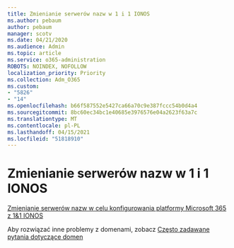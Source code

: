 ```yaml
---
title: Zmienianie serwerów nazw w 1 i 1 IONOS
ms.author: pebaum
author: pebaum
manager: scotv
ms.date: 04/21/2020
ms.audience: Admin
ms.topic: article
ms.service: o365-administration
ROBOTS: NOINDEX, NOFOLLOW
localization_priority: Priority
ms.collection: Adm_O365
ms.custom:
- "5826"
- "14"
ms.openlocfilehash: b66f587552e5427ca66a70c9e387fccc54b0d4a4
ms.sourcegitcommit: 8bc60ec34bc1e40685e3976576e04a2623f63a7c
ms.translationtype: MT
ms.contentlocale: pl-PL
ms.lasthandoff: 04/15/2021
ms.locfileid: "51818910"
---
```

# <a name="change-nameservers-at-1-and-1-ionos"></a>Zmienianie serwerów nazw w 1 i 1 IONOS

[Zmienianie serwerów nazw w celu konfigurowania platformy Microsoft 365 z 1&1 IONOS](https://docs.microsoft.com/microsoft-365/admin/dns/change-nameservers-at-1-1-internet)

Aby rozwiązać inne problemy z domenami, zobacz [Często zadawane pytania dotyczące domen](https://docs.microsoft.com/microsoft-365/admin/setup/domains-faq)